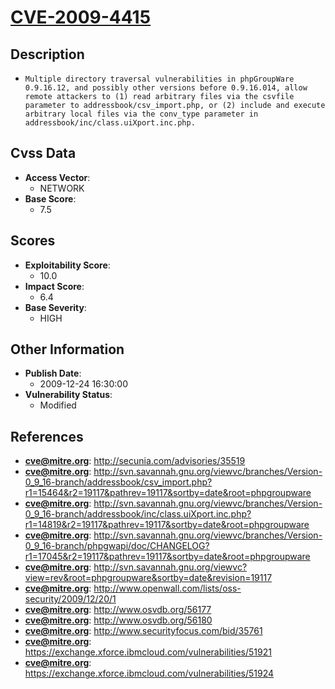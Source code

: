 
# [CVE-2009-4415](http://secunia.com/advisories/35519)

## Description

- `Multiple directory traversal vulnerabilities in phpGroupWare 0.9.16.12, and possibly other versions before 0.9.16.014, allow remote attackers to (1) read arbitrary files via the csvfile parameter to addressbook/csv_import.php, or (2) include and execute arbitrary local files via the conv_type parameter in addressbook/inc/class.uiXport.inc.php.`

## Cvss Data

- **Access Vector**:
  - NETWORK
- **Base Score**:
  - 7.5

## Scores

- **Exploitability Score**:
  - 10.0
- **Impact Score**:
  - 6.4
- **Base Severity**:
  - HIGH

## Other Information

- **Publish Date**:
  - 2009-12-24 16:30:00
- **Vulnerability Status**:
  - Modified

## References

- **cve@mitre.org**: http://secunia.com/advisories/35519
- **cve@mitre.org**: http://svn.savannah.gnu.org/viewvc/branches/Version-0_9_16-branch/addressbook/csv_import.php?r1=15464&r2=19117&pathrev=19117&sortby=date&root=phpgroupware
- **cve@mitre.org**: http://svn.savannah.gnu.org/viewvc/branches/Version-0_9_16-branch/addressbook/inc/class.uiXport.inc.php?r1=14819&r2=19117&pathrev=19117&sortby=date&root=phpgroupware
- **cve@mitre.org**: http://svn.savannah.gnu.org/viewvc/branches/Version-0_9_16-branch/phpgwapi/doc/CHANGELOG?r1=17045&r2=19117&pathrev=19117&sortby=date&root=phpgroupware
- **cve@mitre.org**: http://svn.savannah.gnu.org/viewvc?view=rev&root=phpgroupware&sortby=date&revision=19117
- **cve@mitre.org**: http://www.openwall.com/lists/oss-security/2009/12/20/1
- **cve@mitre.org**: http://www.osvdb.org/56177
- **cve@mitre.org**: http://www.osvdb.org/56180
- **cve@mitre.org**: http://www.securityfocus.com/bid/35761
- **cve@mitre.org**: https://exchange.xforce.ibmcloud.com/vulnerabilities/51921
- **cve@mitre.org**: https://exchange.xforce.ibmcloud.com/vulnerabilities/51924
